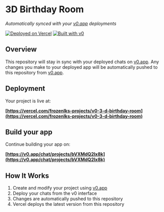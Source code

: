 # 3D Birthday Room

*Automatically synced with your [v0.app](https://v0.app) deployments*

[![Deployed on Vercel](https://img.shields.io/badge/Deployed%20on-Vercel-black?style=for-the-badge&logo=vercel)](https://vercel.com/frozenlks-projects/v0-3-d-birthday-room)
[![Built with v0](https://img.shields.io/badge/Built%20with-v0.app-black?style=for-the-badge)](https://v0.app/chat/projects/bVXMdQ2lx8k)

## Overview

This repository will stay in sync with your deployed chats on [v0.app](https://v0.app).
Any changes you make to your deployed app will be automatically pushed to this repository from [v0.app](https://v0.app).

## Deployment

Your project is live at:

**[https://vercel.com/frozenlks-projects/v0-3-d-birthday-room](https://vercel.com/frozenlks-projects/v0-3-d-birthday-room)**

## Build your app

Continue building your app on:

**[https://v0.app/chat/projects/bVXMdQ2lx8k](https://v0.app/chat/projects/bVXMdQ2lx8k)**

## How It Works

1. Create and modify your project using [v0.app](https://v0.app)
2. Deploy your chats from the v0 interface
3. Changes are automatically pushed to this repository
4. Vercel deploys the latest version from this repository